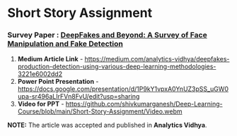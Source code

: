 # Short Story Assignment

### Survey Paper : [DeepFakes and Beyond: A Survey of Face Manipulation and Fake Detection](https://arxiv.org/pdf/2001.00179v3.pdf)


1. **Medium Article Link** - https://medium.com/analytics-vidhya/deepfakes-production-detection-using-various-deep-learning-methodologies-3221e6002dd2
2. **Power Point Presentation** - https://docs.google.com/presentation/d/1P9kY1vpxA0YnUZ3pSS_uGW0upa-sr496aLIrFVn8FvU/edit?usp=sharing
3. **Video for PPT** - https://github.com/shivkumarganesh/Deep-Learning-Course/blob/main/Short-Story-Assignment/Video.webm

**NOTE:**
The article was accepted and published in **Analytics Vidhya**.
